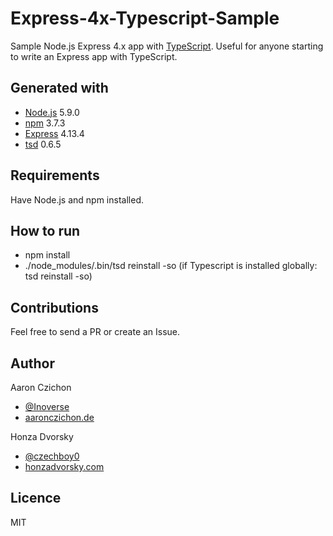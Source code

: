 # Express-4x-Typescript-Sample
Sample Node.js Express 4.x app with [TypeScript](http://www.typescriptlang.org). Useful for anyone starting to write an Express app with TypeScript.

Generated with
--------------
- [Node.js](https://nodejs.org) 5.9.0
- [npm](https://www.npmjs.com) 3.7.3
- [Express](http://expressjs.com) 4.13.4
- [tsd](http://definitelytyped.org/tsd/) 0.6.5

Requirements
------------
Have Node.js and npm installed.

How to run
----------
- npm install
- ./node_modules/.bin/tsd reinstall -so (if Typescript is installed globally: tsd reinstall -so) 

Contributions
-------------
Feel free to send a PR or create an Issue.

Author
------
Aaron Czichon
* [@Inoverse](https://twitter.com/inoverse)
* [aaronczichon.de](http://aaronczichon.de)

Honza Dvorsky
* [@czechboy0](http://twitter.com/czechboy0)
* [honzadvorsky.com](http://honzadvorsky.com)

Licence
-------
MIT